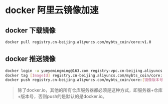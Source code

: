 # docker 阿里云镜像加速

## docker 下载镜像

```bash
docker pull registry.cn-beijing.aliyuncs.com/mybts_coin/core:v1.0
```

## docker 推送镜像

```bash
docker login -u yueyemingming@163.com registry-vpc.cn-beijing.aliyuncs.com
docker tag [ImageId] registry.cn-beijing.aliyuncs.com/mybts_coin/core:[镜像版本号]
docker push registry.cn-beijing.aliyuncs.com/mybts_coin/core:[镜像版本号]
```

> 除了docker.io，其他的所有仓库服务器都必须是这种方式，即服务器+仓库+版本号，否则push的是默认的是docker.io。
